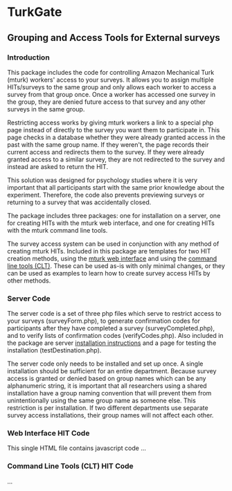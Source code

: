 TurkGate
=========

Grouping and Access Tools for External surveys
----------------------------------------------

### Introduction

This package includes the code for controlling Amazon Mechanical Turk (mturk) workers' access to your surveys. It allows you to assign multiple HITs/surveys to the same group and only allows each worker to access a survey from that group once. Once a worker has accessed one survey in the group, they are denied future access to that survey and any other surveys in the same group.

Restricting access works by giving mturk workers a link to a special php page instead of directly to the survey you want them to participate in. This page checks in a database whether they were already granted access in the past with the same group name. If they weren't, the page records their current access and redirects them to the survey. If they were already granted access to a similar survey, they are not redirected to the survey and instead are asked to return the HIT.

This solution was designed for psychology studies where it is very important that all participants start with the same prior knowledge about the experiment. Therefore, the code also prevents previewing surveys or returning to a survey that was accidentally closed.

The package includes three packages: one for installation on a server, one for creating HITs with the mturk web interface, and one for creating HITs with the mturk command line tools.

The survey access system can be used in conjunction with any method of creating mturk HITs. Included in this package are templates for two HIT creation methods, using the [mturk web interface](https://requester.mturk.com/start) and using the [command line tools (CLT)](http://aws.amazon.com/developertools/694). These can be used as-is with only minimal changes, or they can be used as examples to learn how to create survey access HITs by other methods.

### Server Code

The server code is a set of three php files which serve to restrict access to your surveys (surveyForm.php), to generate confirmation codes for participants after they have completed a survey (surveyCompleted.php), and to verify lists of confirmation codes (verifyCodes.php). Also included in the package are server [installation instructions](code/INSTALLATION_INSTRUCTIONS.html) and a page for testing the installation (testDestination.php).

The server code only needs to be installed and set up once. A single installation should be sufficient for an entire department. Because survey access is granted or denied based on group names which can be any alphanumeric string, it is important that all researchers using a shared installation have a group naming convention that will prevent them from unintentionally using the same group name as someone else. This restriction is per installation. If two different departments use separate survey access installations, their group names will not affect each other.

### Web Interface HIT Code

This single HTML file contains javascript code ...

### Command Line Tools (CLT) HIT Code

...



